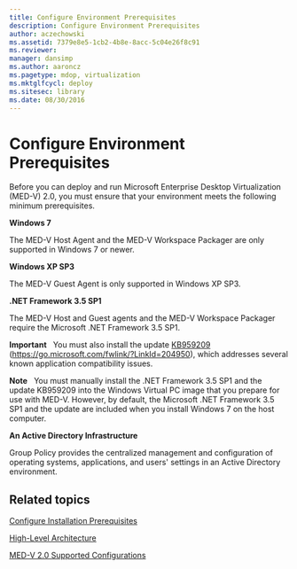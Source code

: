 ```yaml
---
title: Configure Environment Prerequisites
description: Configure Environment Prerequisites
author: aczechowski
ms.assetid: 7379e8e5-1cb2-4b8e-8acc-5c04e26f8c91
ms.reviewer: 
manager: dansimp
ms.author: aaroncz
ms.pagetype: mdop, virtualization
ms.mktglfcycl: deploy
ms.sitesec: library
ms.date: 08/30/2016
---
```



# Configure Environment Prerequisites


Before you can deploy and run Microsoft Enterprise Desktop Virtualization (MED-V) 2.0, you must ensure that your environment meets the following minimum prerequisites.

**Windows 7**

The MED-V Host Agent and the MED-V Workspace Packager are only supported in Windows 7 or newer.

**Windows XP SP3**

The MED-V Guest Agent is only supported in Windows XP SP3.

**.NET Framework 3.5 SP1**

The MED-V Host and Guest agents and the MED-V Workspace Packager require the Microsoft .NET Framework 3.5 SP1.

**Important**  
You must also install the update [KB959209](https://go.microsoft.com/fwlink/?LinkId=204950) (https://go.microsoft.com/fwlink/?LinkId=204950), which addresses several known application compatibility issues.

 

**Note**  
You must manually install the .NET Framework 3.5 SP1 and the update KB959209 into the Windows Virtual PC image that you prepare for use with MED-V. However, by default, the Microsoft .NET Framework 3.5 SP1 and the update are included when you install Windows 7 on the host computer.

 

**An Active Directory Infrastructure**

Group Policy provides the centralized management and configuration of operating systems, applications, and users' settings in an Active Directory environment.

## Related topics


[Configure Installation Prerequisites](configure-installation-prerequisites.md)

[High-Level Architecture](high-level-architecturemedv2.md)

[MED-V 2.0 Supported Configurations](med-v-20-supported-configurations.md)

 

 






